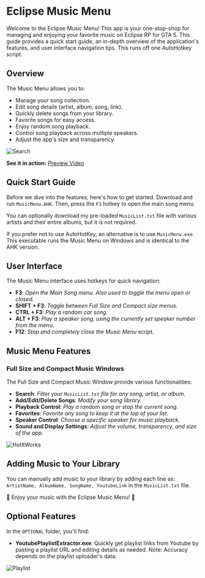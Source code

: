 # Eclipse Music Menu

Welcome to the Eclipse Music Menu! This app is your one-stop-shop for managing and enjoying your favorite music on Eclipse RP for GTA 5. This guide provides a quick start guide, an in-depth overview of the application's features, and user interface navigation tips. This runs off one AutoHotkey script. 

## Overview

The Music Menu allows you to:

- Manage your song collection.
- Edit song details (artist, album, song, link).
- Quickly delete songs from your library.
- Favorite songs for easy access.
- Enjoy random song playback.
- Control song playback across multiple speakers.
- Adjust the app's size and transparency.

![Search](https://github.com/Bassna/Eclipse-Music-Menu/assets/33616653/8cd790b9-a270-4779-a5bf-8b887e3ac447)


**See it in action:**
[Preview Video](https://streamable.com/ladivr)


## Quick Start Guide

Before we dive into the features, here's how to get started. Download and run `MusicMenu.AHK`. Then, press the `F3` hotkey to open the main song menu.

You can optionally download my pre-loaded `MusicList.txt` file with various artists and their entire albums, but it is not required.

If you prefer not to use AutoHotKey, an alternative is to use `MusicMenu.exe`. This executable runs the Music Menu on Windows and is identical to the AHK version.

## User Interface

The Music Menu interface uses hotkeys for quick navigation:

- **F3**: *Open the Main Song menu. Also used to toggle the menu open or closed.*
- **SHIFT + F3**: *Toggle between Full Size and Compact size menus.*
- **CTRL + F3**: *Play a random car song.*
- **ALT + F3**: *Play a speaker song, using the currently set speaker number from the menu.*
- **F12**: *Stop and completely close the Music Menu script.*

## Music Menu Features

### Full Size and Compact Music Windows

The Full Size and Compact Music Window provide various functionalities:

- **Search**: *Filter your `MusicList.txt` file for any song, artist, or album.*
- **Add/Edit/Delete Songs**: *Modify your song library.*
- **Playback Control**: *Play a random song or stop the current song.*
- **Favorites**: *Favorite any song to keep it at the top of your list.*
- **Speaker Control**: *Choose a specific speaker for music playback.*
- **Sound and Display Settings**: *Adjust the volume, transparency, and size of the app.*


![HotItWorks](https://github.com/Bassna/Eclipse-Music-Menu/assets/33616653/8f393da7-18be-4ee7-9f2d-5da5c648497f)


## Adding Music to Your Library

You can manually add music to your library by adding each line as: `ArtistName, AlbumName, SongName, YoutubeLink` in the `MusicList.txt` file. 

🎵 Enjoy your music with the Eclipse Music Menu! 🎵

## Optional Features

In the `OPTIONAL` folder, you'll find:

- **YoutubePlaylistExtractor.exe**: Quickly get playlist links from Youtube by pasting a playlist URL and editing details as needed. Note: Accuracy depends on the playlist uploader's data.

![Playlist](https://github.com/Bassna/Eclipse-Music-Menu-Test/assets/33616653/5f0a72df-bca7-4f4f-9b55-05086537e6ec)
